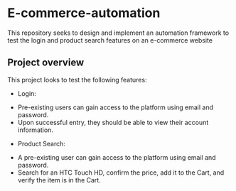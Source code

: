 # E-commerce-automation
This repository seeks to design and implement an automation framework to test the login and product search features on an e-commerce website
## Project overview
This project looks to test the following features: 
* Login:
 - Pre-existing users can gain access to the platform using email and password.
 - Upon successful entry, they should be able to view their account information.
* Product Search:
 - A pre-existing user can gain access to the platform using email and password.
 - Search for an HTC Touch HD, confirm the price, add it to the Cart, and verify the item is in the Cart.
